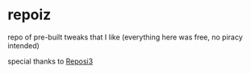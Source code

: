 # repoiz
repo of pre-built tweaks that I like (everything here was free, no piracy intended)

special thanks to [Reposi3](https://github.com/supermamon/Reposi3)
